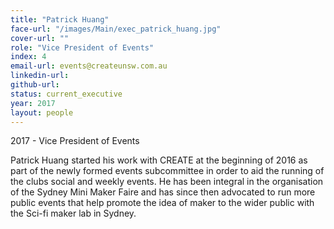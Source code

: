 ```yaml
---
title: "Patrick Huang"
face-url: "/images/Main/exec_patrick_huang.jpg"
cover-url: ""
role: "Vice President of Events"
index: 4
email-url: events@createunsw.com.au
linkedin-url:
github-url:
status: current_executive
year: 2017
layout: people
---
```

2017 - Vice President of Events

Patrick Huang started his work with CREATE at the beginning of 2016 as part of the newly formed events subcommittee in order to aid the running of the clubs social and weekly events. He has been integral in the organisation of the Sydney Mini Maker Faire and has since then advocated to run more public events that help promote the idea of maker to the wider public with the Sci-fi maker lab in Sydney.

